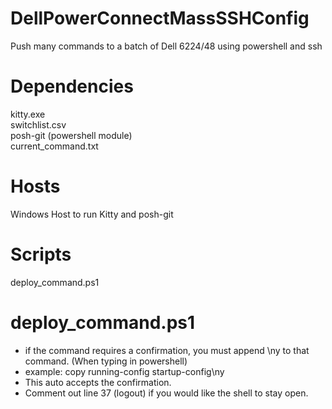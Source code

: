 # DellPowerConnectMassSSHConfig
Push many commands to a batch of Dell 6224/48 using powershell and ssh

# Dependencies 
kitty.exe <br />
switchlist.csv <br />
posh-git (powershell module) <br />
current_command.txt

# Hosts
Windows Host to run Kitty and posh-git

# Scripts
deploy_command.ps1

# deploy_command.ps1
* if the command requires a confirmation, you must append \ny to that command. (When typing in powershell)
* example: copy running-config startup-config\ny
* This auto accepts the confirmation.
* Comment out line 37 (logout) if you would like the shell to stay open.
